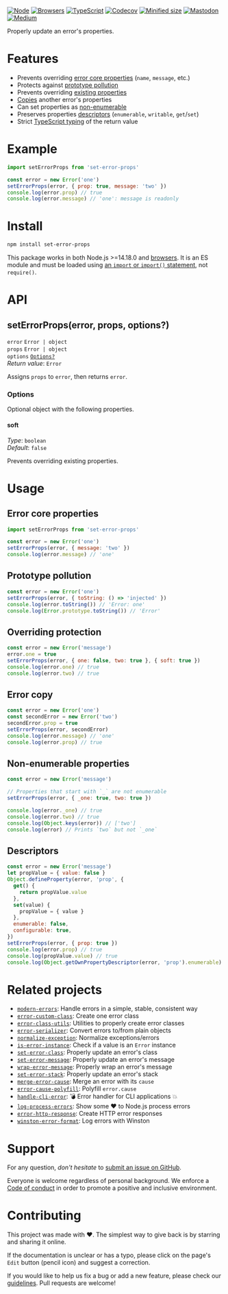 [![Node](https://img.shields.io/badge/-Node.js-808080?logo=node.js&colorA=404040&logoColor=66cc33)](https://www.npmjs.com/package/set-error-props)
[![Browsers](https://img.shields.io/badge/-Browsers-808080?logo=firefox&colorA=404040)](https://unpkg.com/set-error-props?module)
[![TypeScript](https://img.shields.io/badge/-Typed-808080?logo=typescript&colorA=404040&logoColor=0096ff)](/types/main.d.ts)
[![Codecov](https://img.shields.io/badge/-Tested%20100%25-808080?logo=codecov&colorA=404040)](https://codecov.io/gh/ehmicky/set-error-props)
[![Minified size](https://img.shields.io/bundlephobia/minzip/set-error-props?label&colorA=404040&colorB=808080&logo=webpack)](https://bundlephobia.com/package/set-error-props)
[![Mastodon](https://img.shields.io/badge/-Mastodon-808080.svg?logo=mastodon&colorA=404040&logoColor=9590F9)](https://fosstodon.org/@ehmicky)
[![Medium](https://img.shields.io/badge/-Medium-808080.svg?logo=medium&colorA=404040)](https://medium.com/@ehmicky)

Properly update an error's properties.

# Features

- Prevents overriding [error core properties](#error-core-properties) (`name`,
  `message`, etc.)
- Protects against [prototype pollution](#prototype-pollution)
- Prevents overriding [existing properties](#overriding-protection)
- [Copies](#error-copy) another error's properties
- Can set properties as [non-enumerable](#non-enumerable-properties)
- Preserves properties [descriptors](#descriptors) (`enumerable`, `writable`,
  `get`/`set`)
- Strict [TypeScript typing](/types/main.d.ts) of the return value

# Example

```js
import setErrorProps from 'set-error-props'

const error = new Error('one')
setErrorProps(error, { prop: true, message: 'two' })
console.log(error.prop) // true
console.log(error.message) // 'one': message is readonly
```

# Install

```bash
npm install set-error-props
```

This package works in both Node.js >=14.18.0 and
[browsers](https://raw.githubusercontent.com/ehmicky/dev-tasks/main/src/tasks/build/browserslist).
It is an ES module and must be loaded using
[an `import` or `import()` statement](https://gist.github.com/sindresorhus/a39789f98801d908bbc7ff3ecc99d99c),
not `require()`.

# API

## setErrorProps(error, props, options?)

`error` `Error | object`\
`props` `Error | object`\
`options` [`Options?`](#options)\
_Return value_: `Error`

Assigns `props` to `error`, then returns `error`.

### Options

Optional object with the following properties.

#### soft

_Type_: `boolean`\
_Default_: `false`

Prevents overriding existing properties.

# Usage

## Error core properties

```js
import setErrorProps from 'set-error-props'

const error = new Error('one')
setErrorProps(error, { message: 'two' })
console.log(error.message) // 'one'
```

## Prototype pollution

```js
const error = new Error('one')
setErrorProps(error, { toString: () => 'injected' })
console.log(error.toString()) // 'Error: one'
console.log(Error.prototype.toString()) // 'Error'
```

## Overriding protection

```js
const error = new Error('message')
error.one = true
setErrorProps(error, { one: false, two: true }, { soft: true })
console.log(error.one) // true
console.log(error.two) // true
```

## Error copy

<!-- eslint-disable fp/no-mutation -->

```js
const error = new Error('one')
const secondError = new Error('two')
secondError.prop = true
setErrorProps(error, secondError)
console.log(error.message) // 'one'
console.log(error.prop) // true
```

## Non-enumerable properties

<!-- eslint-disable fp/no-mutation, no-underscore-dangle -->

```js
const error = new Error('message')

// Properties that start with `_` are not enumerable
setErrorProps(error, { _one: true, two: true })

console.log(error._one) // true
console.log(error.two) // true
console.log(Object.keys(error)) // ['two']
console.log(error) // Prints `two` but not `_one`
```

## Descriptors

<!-- eslint-disable fp/no-mutating-methods, fp/no-let, fp/no-mutation -->

```js
const error = new Error('message')
let propValue = { value: false }
Object.defineProperty(error, 'prop', {
  get() {
    return propValue.value
  },
  set(value) {
    propValue = { value }
  },
  enumerable: false,
  configurable: true,
})
setErrorProps(error, { prop: true })
console.log(error.prop) // true
console.log(propValue.value) // true
console.log(Object.getOwnPropertyDescriptor(error, 'prop').enumerable) // false
```

# Related projects

- [`modern-errors`](https://github.com/ehmicky/modern-errors): Handle errors in
  a simple, stable, consistent way
- [`error-custom-class`](https://github.com/ehmicky/error-custom-class): Create
  one error class
- [`error-class-utils`](https://github.com/ehmicky/error-class-utils): Utilities
  to properly create error classes
- [`error-serializer`](https://github.com/ehmicky/error-serializer): Convert
  errors to/from plain objects
- [`normalize-exception`](https://github.com/ehmicky/normalize-exception):
  Normalize exceptions/errors
- [`is-error-instance`](https://github.com/ehmicky/is-error-instance): Check if
  a value is an `Error` instance
- [`set-error-class`](https://github.com/ehmicky/set-error-class): Properly
  update an error's class
- [`set-error-message`](https://github.com/ehmicky/set-error-message): Properly
  update an error's message
- [`wrap-error-message`](https://github.com/ehmicky/wrap-error-message):
  Properly wrap an error's message
- [`set-error-stack`](https://github.com/ehmicky/set-error-stack): Properly
  update an error's stack
- [`merge-error-cause`](https://github.com/ehmicky/merge-error-cause): Merge an
  error with its `cause`
- [`error-cause-polyfill`](https://github.com/ehmicky/error-cause-polyfill):
  Polyfill `error.cause`
- [`handle-cli-error`](https://github.com/ehmicky/handle-cli-error): 💣 Error
  handler for CLI applications 💥
- [`log-process-errors`](https://github.com/ehmicky/log-process-errors): Show
  some ❤ to Node.js process errors
- [`error-http-response`](https://github.com/ehmicky/error-http-response):
  Create HTTP error responses
- [`winston-error-format`](https://github.com/ehmicky/winston-error-format): Log
  errors with Winston

# Support

For any question, _don't hesitate_ to [submit an issue on GitHub](../../issues).

Everyone is welcome regardless of personal background. We enforce a
[Code of conduct](CODE_OF_CONDUCT.md) in order to promote a positive and
inclusive environment.

# Contributing

This project was made with ❤️. The simplest way to give back is by starring and
sharing it online.

If the documentation is unclear or has a typo, please click on the page's `Edit`
button (pencil icon) and suggest a correction.

If you would like to help us fix a bug or add a new feature, please check our
[guidelines](CONTRIBUTING.md). Pull requests are welcome!

<!-- Thanks go to our wonderful contributors: -->

<!-- ALL-CONTRIBUTORS-LIST:START -->
<!-- prettier-ignore -->
<!--
<table><tr><td align="center"><a href="https://fosstodon.org/@ehmicky"><img src="https://avatars2.githubusercontent.com/u/8136211?v=4" width="100px;" alt="ehmicky"/><br /><sub><b>ehmicky</b></sub></a><br /><a href="https://github.com/ehmicky/set-error-props/commits?author=ehmicky" title="Code">💻</a> <a href="#design-ehmicky" title="Design">🎨</a> <a href="#ideas-ehmicky" title="Ideas, Planning, & Feedback">🤔</a> <a href="https://github.com/ehmicky/set-error-props/commits?author=ehmicky" title="Documentation">📖</a></td></tr></table>
 -->
<!-- ALL-CONTRIBUTORS-LIST:END -->

